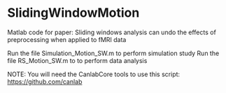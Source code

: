 # SlidingWindowMotion
Matlab code for paper: Sliding windows analysis can undo the effects of preprocessing when applied to fMRI data

Run the file Simulation_Motion_SW.m to perform simulation study
Run the file RS_Motion_SW.m to to perform data analysis

NOTE: You will need the CanlabCore tools to use this script: https://github.com/canlab
